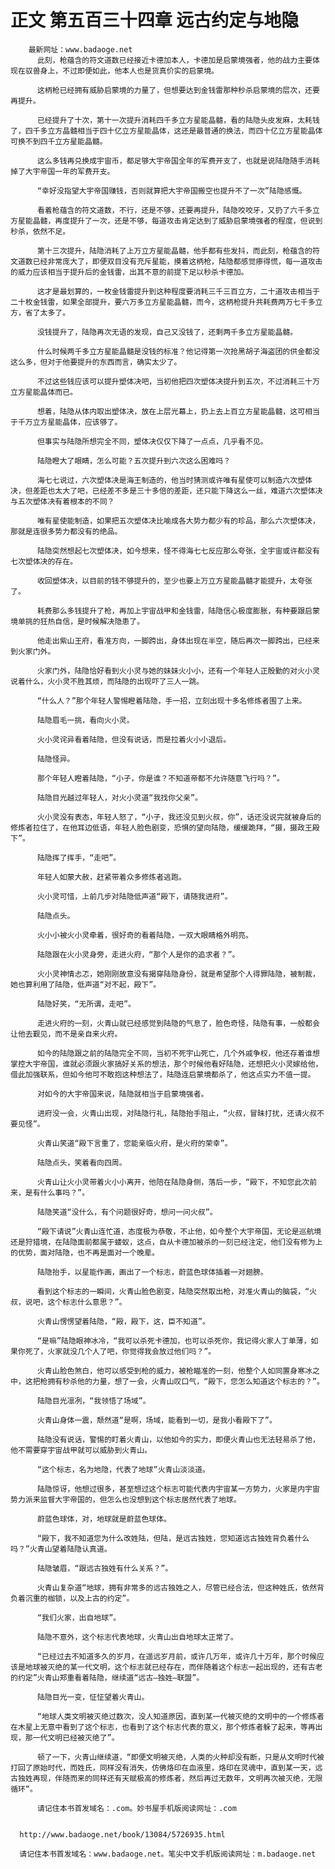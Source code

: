 # 正文 第五百三十四章 远古约定与地隐
        最新网址：www.badaoge.net
          此刻，枪蕴含的符文道数已经接近卡德加本人，卡德加是启蒙境强者，他的战力主要体现在驭兽身上，不过即便如此，他本人也是货真价实的启蒙境。
      
          这柄枪已经拥有威胁启蒙境的力量了，但想要达到金钱雷那种秒杀启蒙境的层次，还要再提升。
      
          已经提升了十次，第十一次提升消耗四千多立方星能晶髓，看的陆隐头皮发麻，太耗钱了，四千多立方晶髓相当于四十亿立方星能晶体，这还是最普通的换法，而四十亿立方星能晶体可换不到四千立方星能晶髓。
      
          这么多钱再兑换成宇宙币，都足够大宇帝国全年的军费开支了，也就是说陆隐随手消耗掉了大宇帝国一年的军费开支。
      
          “幸好没指望大宇帝国赚钱，否则就算把大宇帝国搬空也提升不了一次”陆隐感慨。
      
          看着枪蕴含的符文道数，不行，还是不够，还要再提升，陆隐咬咬牙，又扔了六千多立方星能晶髓，再度提升了一次，还是不够，每道攻击肯定达到了威胁启蒙境强者的程度，但说到秒杀，依然不足。
      
          第十三次提升，陆隐消耗了上万立方星能晶髓，他手都有些发抖，而此刻，枪蕴含的符文道数已经非常庞大了，即便双目没有充斥星能，摸着这柄枪，陆隐都感觉瘆得慌，每一道攻击的威力应该相当于提升后的金钱雷，出其不意的前提下足以秒杀卡德加。
      
          这才是最划算的，一枚金钱雷提升到这种程度要消耗三千三百立方，二十道攻击相当于二十枚金钱雷，如果全部提升，要六万多立方星能晶髓，而今，这柄枪提升共耗费两万七千多立方，省了太多了。
      
          没钱提升了，陆隐再次无语的发现，自己又没钱了，还剩两千多立方星能晶髓。
      
          什么时候两千多立方星能晶髓是没钱的标准？他记得第一次抢黑胡子海盗团的供金都没这么多，但对于他要提升的东西而言，确实太少了。
      
          不过这些钱应该可以提升塑体决吧，当初他把四次塑体决提升到五次，不过消耗三十万立方星能晶体而已。
      
          想着，陆隐从体内取出塑体决，放在上层光幕上，扔上去上百立方星能晶髓，这可相当于千万立方星能晶体，应该够了。
      
          但事实与陆隐所想完全不同，塑体决仅仅下降了一点点，几乎看不见。
      
          陆隐瞪大了眼睛，怎么可能？五次提升到六次这么困难吗？
      
          海七七说过，六次塑体决是海王制造的，他当时猜测或许唯有星使可以制造六次塑体决，但差距也太大了吧，已经差不多是三十多倍的差距，还只能下降这么一丝，难道六次塑体决与五次塑体决有着根本的不同？
      
          唯有星使能制造，如果把五次塑体决比喻成各大势力都少有的珍品，那么六次塑体决，那就是连很多势力都没有的绝品。
      
          陆隐突然想起七次塑体决，如今想来，怪不得海七七反应那么夸张，全宇宙或许都没有七次塑体决的存在。
      
          收回塑体决，以目前的钱不够提升的，至少也要上万立方星能晶髓才能提升，太夸张了。
      
          耗费那么多钱提升了枪，再加上宇宙战甲和金钱雷，陆隐信心极度膨胀，有种要跟启蒙境单挑的狂热自信，是时候解决隐患了。
      
          他走出紫山王府，看准方向，一脚跨出，身体出现在半空，随后再次一脚跨出，已经来到火家门外。
      
          火家门外，陆隐恰好看到火小灵与她的妹妹火小小，还有一个年轻人正殷勤的对火小灵说着什么，火小灵不胜其烦，而陆隐的出现吓了三人一跳。
      
          “什么人？”那个年轻人警惕瞪着陆隐，手一招，立刻出现十多名修炼者围了上来。
      
          陆隐眉毛一挑，看向火小灵。
      
          火小灵诧异看着陆隐，但没有说话，而是拉着火小小退后。
      
          陆隐怪异。
      
          那个年轻人瞪着陆隐，“小子，你是谁？不知道帝都不允许随意飞行吗？”。
      
          陆隐目光越过年轻人，对火小灵道“我找你父亲”。
      
          火小灵没有表态，年轻人怒了，“小子，我还没见到火叔，你”，话还没说完就被身后的修炼者拉住了，在他耳边低语，年轻人脸色剧变，恐惧的望向陆隐，缓缓跪拜，“摄，摄政王殿下”。
      
          陆隐挥了挥手，“走吧”。
      
          年轻人如蒙大赦，赶紧带着众多修炼者逃跑。
      
          火小灵可惜，上前几步对陆隐低声道“殿下，请随我进府”。
      
          陆隐点头。
      
          火小小被火小灵牵着，很好奇的看着陆隐，一双大眼睛格外明亮。
      
          陆隐跟在火小灵身旁，走进火府，“那个人是你的追求者？”。
      
          火小灵神情忐忑，她刚刚故意没有揭穿陆隐身份，就是希望那个人得罪陆隐，被制裁，她也算利用了陆隐，低声道“对不起，殿下”。
      
          陆隐好笑，“无所谓，走吧”。
      
          走进火府的一刻，火青山就已经感觉到陆隐的气息了，脸色奇怪，陆隐有事，一般都会让他去觐见，而不是亲自来火府。
      
          如今的陆隐跟之前的陆隐完全不同，当初不死宇山死亡，几个外戚争权，他还存着谁想掌控大宇帝国，谁就必须跟火家搞好关系的想法，那个时候他看好陆隐，还想把火小灵嫁给他，借此加强联系，但如今他可不敢抱这种想法了，陆隐连启蒙境都杀了，他这点实力不值一提。
      
          对如今的大宇帝国来说，陆隐就相当于启蒙境强者。
      
          进府没一会，火青山出现，对陆隐行礼，陆隐抬手阻止，“火叔，冒昧打扰，还请火叔不要见怪”。
      
          火青山笑道“殿下言重了，您能亲临火府，是火府的荣幸”。
      
          陆隐点头，笑着看向四周。
      
          火青山让火小灵带着火小小离开，他陪在陆隐身侧，落后一步，“殿下，不知您此次前来，是有什么事吗？”。
      
          陆隐笑道“没什么，有个问题很好奇，想问一问火叔”。
      
          “殿下请说”火青山连忙道，态度极为恭敬，不止他，如今整个大宇帝国，无论是巡航境还是狩猎境，在陆隐面前都属于蝼蚁，这点，自从卡德加被杀的一刻已经注定，他们没有修为上的优势，面对陆隐，也不再是面对一个晚辈。
      
          陆隐抬手，以星能作画，画出了一个标志，蔚蓝色球体插着一对翅膀。
      
          看到这个标志的一瞬间，火青山脸色剧变，陆隐突然取出枪，对准火青山的脑袋，“火叔，说吧，这个标志什么意思？”。
      
          火青山愣愣望着陆隐，“殿，殿下，这，臣不知道”。
      
          “是嘛”陆隐眼神冰冷，“我可以杀死卡德加，也可以杀死你，我记得火家人丁单薄，如果你死了，火家就没几个人了吧，你觉得我会放过他们吗？”。
      
          火青山脸色煞白，他可以感受到枪的威力，被枪瞄准的一刻，他整个人如同置身寒冰之中，这把枪拥有秒杀他的力量，想了一会，火青山叹口气，“殿下，您怎么知道这个标志的？”。
      
          陆隐目光凛冽，“我领悟了场域”。
      
          火青山身体一震，颓然道“是啊，场域，能看到一切，是我小看殿下了”。
      
          陆隐没有说话，警惕的盯着火青山，以他如今的实力，即便火青山也无法轻易杀了他，他不需要穿宇宙战甲就可以威胁到火青山。
      
          “这个标志，名为地隐，代表了地球”火青山淡淡道。
      
          陆隐惊讶，他想过很多，甚至想过这个标志可能代表内宇宙某一方势力，火家是内宇宙势力派来监督大宇帝国的，但怎么也没想到这个标志居然代表了地球。
      
          蔚蓝色球体，对，地球就是蔚蓝色球体。
      
          “殿下，我不知道您为什么改姓陆，但陆，是远古独姓，您知道远古独姓背负着什么吗？”火青山望着陆隐认真道。
      
          陆隐皱眉，“跟远古独姓有什么关系？”。
      
          火青山复杂道“地球，拥有非常多的远古独姓之人，尽管已经合法，但这种姓氏，依然背负着沉重的枷锁，以及上古的约定”。
      
          “我们火家，出自地球”。
      
          陆隐不意外，这个标志代表地球，火青山出自地球太正常了。
      
          “已经过去不知道多久的岁月，在遥远岁月前，或许几万年，或许几十万年，那个时候应该是地球被灭绝的某一代文明，这个标志就已经存在，而伴随着这个标志一起出现的，还有古老的约定”火青山郑重看着陆隐，继续道“远古—独姓—联盟”。
      
          陆隐目光一变，怔怔望着火青山。
      
          “地球人类文明被灭绝过数次，没人知道原因，直到某一代被灭绝的文明中的一个修炼者在木星上无意中看到了这个标志，也看到了这个标志代表的意义，那个修炼者躲了起来，等再出现，那一代文明已经被灭绝了”。
      
          顿了一下，火青山继续道，“即便文明被灭绝，人类的火种却没有断，只是从文明时代被打回了原始时代，而姓氏，同样没有消失，仿佛烙印在血液里，烙印在灵魂中，直到某一天，远古独姓再现，伴随而来的同样还有天赋极高的修炼者，然后再过无数年，文明再次被灭绝，无限循环“。
      
          请记住本书首发域名：.com。妙书屋手机版阅读网址：.com
      
      
      http://www.badaoge.net/book/13084/5726935.html
      
      请记住本书首发域名：www.badaoge.net。笔尖中文手机版阅读网址：m.badaoge.net